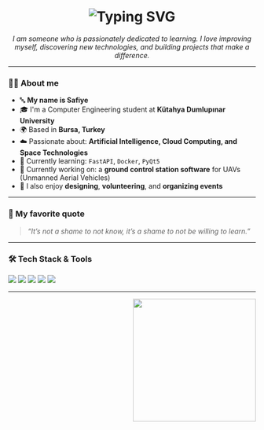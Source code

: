 <h1 align="center">
  <img src="https://readme-typing-svg.demolab.com?font=Georgia&size=30&pause=1000&center=true&vCenter=true&width=500&lines=Welcome+to+my+GitHub+Profile!;I'm+Safiye,+a+Lifelong+Learner+🌱" alt="Typing SVG" />
</h1>

<p align="center">
  <em>I am someone who is passionately dedicated to learning. I love improving myself, discovering new technologies, and building projects that make a difference.</em>
</p>

---

### 👩‍💻 About me

- 🔤 **My name is Safiye**
- 🎓 I'm a Computer Engineering student at **Kütahya Dumlupınar University**
- 🌍 Based in **Bursa, Turkey**
- ☁️ Passionate about: **Artificial Intelligence, Cloud Computing, and Space Technologies**
- 🧠 Currently learning: `FastAPI`, `Docker`, `PyQt5`
- 🔧 Currently working on: a **ground control station software** for UAVs (Unmanned Aerial Vehicles)
- 🎨 I also enjoy **designing**, **volunteering**, and **organizing events**

---

### 💬 My favorite quote

> _“It’s not a shame to not know, it’s a shame to not be willing to learn.”_

---

### 🛠️ Tech Stack & Tools

<p>
  <img src="https://img.shields.io/badge/Python-3670A0?style=for-the-badge&logo=python&logoColor=white"/>
  <img src="https://img.shields.io/badge/FastAPI-009688?style=for-the-badge&logo=fastapi&logoColor=white"/>
  <img src="https://img.shields.io/badge/Docker-2496ED?style=for-the-badge&logo=docker&logoColor=white"/>
  <img src="https://img.shields.io/badge/PyQt-41CD52?style=for-the-badge&logo=qt&logoColor=white"/>
  <img src="https://img.shields.io/badge/GitHub-181717?style=for-the-badge&logo=github&logoColor=white"/>
</p>

---

<img align="right" src="./3cfe9649-b402-46a5-9516-0cf0ef7bcd3b.png" width="250"/>

